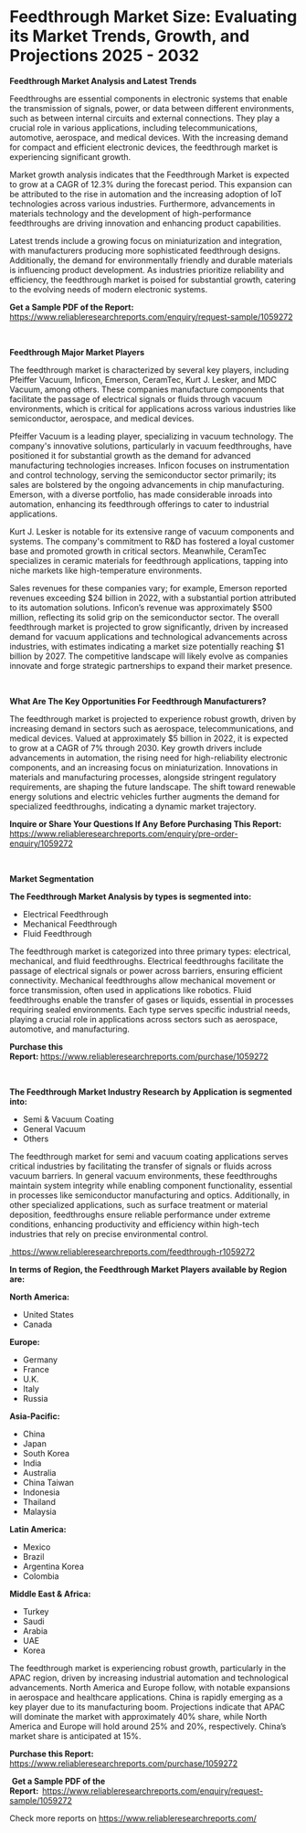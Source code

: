 <p><h1>Feedthrough Market Size: Evaluating its Market Trends, Growth, and Projections 2025 - 2032</h1></p><p><strong>Feedthrough Market Analysis and Latest Trends</strong></p>
<p><p>Feedthroughs are essential components in electronic systems that enable the transmission of signals, power, or data between different environments, such as between internal circuits and external connections. They play a crucial role in various applications, including telecommunications, automotive, aerospace, and medical devices. With the increasing demand for compact and efficient electronic devices, the feedthrough market is experiencing significant growth.</p><p>Market growth analysis indicates that the Feedthrough Market is expected to grow at a CAGR of 12.3% during the forecast period. This expansion can be attributed to the rise in automation and the increasing adoption of IoT technologies across various industries. Furthermore, advancements in materials technology and the development of high-performance feedthroughs are driving innovation and enhancing product capabilities.</p><p>Latest trends include a growing focus on miniaturization and integration, with manufacturers producing more sophisticated feedthrough designs. Additionally, the demand for environmentally friendly and durable materials is influencing product development. As industries prioritize reliability and efficiency, the feedthrough market is poised for substantial growth, catering to the evolving needs of modern electronic systems.</p></p>
<p><strong>Get a Sample PDF of the Report:&nbsp;</strong> <a href="https://www.reliableresearchreports.com/enquiry/request-sample/1059272?utm_campaign=3020&utm_medium=2&utm_source=Github&utm_content=ia&utm_term=11042025&utm_id=feedthrough">https://www.reliableresearchreports.com/enquiry/request-sample/1059272</a></p>
<p>&nbsp;</p>
<p><strong>Feedthrough Major Market Players</strong></p>
<p><p>The feedthrough market is characterized by several key players, including Pfeiffer Vacuum, Inficon, Emerson, CeramTec, Kurt J. Lesker, and MDC Vacuum, among others. These companies manufacture components that facilitate the passage of electrical signals or fluids through vacuum environments, which is critical for applications across various industries like semiconductor, aerospace, and medical devices.</p><p>Pfeiffer Vacuum is a leading player, specializing in vacuum technology. The company's innovative solutions, particularly in vacuum feedthroughs, have positioned it for substantial growth as the demand for advanced manufacturing technologies increases. Inficon focuses on instrumentation and control technology, serving the semiconductor sector primarily; its sales are bolstered by the ongoing advancements in chip manufacturing. Emerson, with a diverse portfolio, has made considerable inroads into automation, enhancing its feedthrough offerings to cater to industrial applications.</p><p>Kurt J. Lesker is notable for its extensive range of vacuum components and systems. The company's commitment to R&D has fostered a loyal customer base and promoted growth in critical sectors. Meanwhile, CeramTec specializes in ceramic materials for feedthrough applications, tapping into niche markets like high-temperature environments.</p><p>Sales revenues for these companies vary; for example, Emerson reported revenues exceeding $24 billion in 2022, with a substantial portion attributed to its automation solutions. Inficon’s revenue was approximately $500 million, reflecting its solid grip on the semiconductor sector. The overall feedthrough market is projected to grow significantly, driven by increased demand for vacuum applications and technological advancements across industries, with estimates indicating a market size potentially reaching $1 billion by 2027. The competitive landscape will likely evolve as companies innovate and forge strategic partnerships to expand their market presence.</p></p>
<p>&nbsp;</p>
<p><strong>What Are The Key Opportunities For Feedthrough Manufacturers?</strong></p>
<p><p>The feedthrough market is projected to experience robust growth, driven by increasing demand in sectors such as aerospace, telecommunications, and medical devices. Valued at approximately $5 billion in 2022, it is expected to grow at a CAGR of 7% through 2030. Key growth drivers include advancements in automation, the rising need for high-reliability electronic components, and an increasing focus on miniaturization. Innovations in materials and manufacturing processes, alongside stringent regulatory requirements, are shaping the future landscape. The shift toward renewable energy solutions and electric vehicles further augments the demand for specialized feedthroughs, indicating a dynamic market trajectory.</p></p>
<p><strong>Inquire or Share Your Questions If Any Before Purchasing This Report:</strong> <a href="https://www.reliableresearchreports.com/enquiry/pre-order-enquiry/1059272?utm_campaign=3020&utm_medium=2&utm_source=Github&utm_content=ia&utm_term=11042025&utm_id=feedthrough">https://www.reliableresearchreports.com/enquiry/pre-order-enquiry/1059272</a></p>
<p>&nbsp;</p>
<p><strong>Market Segmentation</strong></p>
<p><strong>The Feedthrough Market Analysis by types is segmented into:</strong></p>
<p><ul><li>Electrical Feedthrough</li><li>Mechanical Feedthrough</li><li>Fluid Feedthrough</li></ul></p>
<p><p>The feedthrough market is categorized into three primary types: electrical, mechanical, and fluid feedthroughs. Electrical feedthroughs facilitate the passage of electrical signals or power across barriers, ensuring efficient connectivity. Mechanical feedthroughs allow mechanical movement or force transmission, often used in applications like robotics. Fluid feedthroughs enable the transfer of gases or liquids, essential in processes requiring sealed environments. Each type serves specific industrial needs, playing a crucial role in applications across sectors such as aerospace, automotive, and manufacturing.</p></p>
<p><strong>Purchase this Report:&nbsp;</strong><a href="https://www.reliableresearchreports.com/purchase/1059272?utm_campaign=3020&utm_medium=2&utm_source=Github&utm_content=ia&utm_term=11042025&utm_id=feedthrough">https://www.reliableresearchreports.com/purchase/1059272</a></p>
<p>&nbsp;</p>
<p><strong>The Feedthrough Market Industry Research by Application is segmented into:</strong></p>
<p><ul><li>Semi & Vacuum Coating</li><li>General Vacuum</li><li>Others</li></ul></p>
<p><p>The feedthrough market for semi and vacuum coating applications serves critical industries by facilitating the transfer of signals or fluids across vacuum barriers. In general vacuum environments, these feedthroughs maintain system integrity while enabling component functionality, essential in processes like semiconductor manufacturing and optics. Additionally, in other specialized applications, such as surface treatment or material deposition, feedthroughs ensure reliable performance under extreme conditions, enhancing productivity and efficiency within high-tech industries that rely on precise environmental control.</p></p>
<p><a href="https://www.reliableresearchreports.com/feedthrough-r1059272?utm_campaign=3020&utm_medium=2&utm_source=Github&utm_content=ia&utm_term=11042025&utm_id=feedthrough">&nbsp;https://www.reliableresearchreports.com/feedthrough-r1059272</a></p>
<p><strong>In terms of Region, the Feedthrough Market Players available by Region are:</strong></p>
<p>
    <p> <strong> North America: </strong>
        <ul>
            <li>United States</li>
            <li>Canada</li>
        </ul>
        </p> 
    <p> <strong> Europe: </strong>
        <ul>
            <li>Germany</li>
            <li>France</li>
            <li>U.K.</li>
            <li>Italy</li>
            <li>Russia</li>
        </ul>
        </p> 
    <p> <strong> Asia-Pacific: </strong>
        <ul>
            <li>China</li>
            <li>Japan</li>
            <li>South Korea</li>
            <li>India</li>
            <li>Australia</li>
            <li>China Taiwan</li>
            <li>Indonesia</li>
            <li>Thailand</li>
            <li>Malaysia</li>
        </ul>
        </p> 
    <p> <strong> Latin America: </strong>
        <ul>
            <li>Mexico</li>
            <li>Brazil</li>
            <li>Argentina Korea</li>
            <li>Colombia</li>
        </ul>
        </p> 
    <p> <strong> Middle East & Africa: </strong>
        <ul>
            <li>Turkey</li>
            <li>Saudi</li>
            <li>Arabia</li>
            <li>UAE</li>
            <li>Korea</li>
        </ul>
    </p>
    </p>
<p><p>The feedthrough market is experiencing robust growth, particularly in the APAC region, driven by increasing industrial automation and technological advancements. North America and Europe follow, with notable expansions in aerospace and healthcare applications. China is rapidly emerging as a key player due to its manufacturing boom. Projections indicate that APAC will dominate the market with approximately 40% share, while North America and Europe will hold around 25% and 20%, respectively. China’s market share is anticipated at 15%.</p></p>
<p><strong>Purchase this Report: </strong><a href="https://www.reliableresearchreports.com/purchase/1059272?utm_campaign=3020&utm_medium=2&utm_source=Github&utm_content=ia&utm_term=11042025&utm_id=feedthrough">https://www.reliableresearchreports.com/purchase/1059272</a></p>
<p>&nbsp;<strong>Get a Sample PDF of the Report:&nbsp;&nbsp;</strong><a href="https://www.reliableresearchreports.com/enquiry/request-sample/1059272?utm_campaign=3020&utm_medium=2&utm_source=Github&utm_content=ia&utm_term=11042025&utm_id=feedthrough">https://www.reliableresearchreports.com/enquiry/request-sample/1059272</a></p>
<p><strong></strong></p>
<p>Check more reports on <a href="https://www.reliableresearchreports.com/?utm_campaign=3020&utm_medium=2&utm_source=Github&utm_content=ia&utm_term=11042025&utm_id=feedthrough">https://www.reliableresearchreports.com/</a></p>